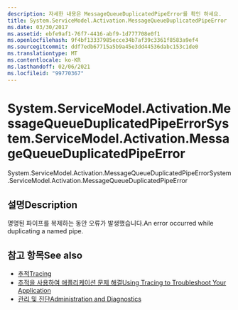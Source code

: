 ```yaml
---
description: 자세한 내용은 MessageQueueDuplicatedPipeError를 확인 하세요.
title: System.ServiceModel.Activation.MessageQueueDuplicatedPipeError
ms.date: 03/30/2017
ms.assetid: ebfe9af1-76f7-4416-abf9-1d777708e0f1
ms.openlocfilehash: 9f4bf13337985ecce34b7af39c3361f8583a9ef4
ms.sourcegitcommit: ddf7edb67715a5b9a45e3dd44536dabc153c1de0
ms.translationtype: MT
ms.contentlocale: ko-KR
ms.lasthandoff: 02/06/2021
ms.locfileid: "99770367"
---
```

# <a name="systemservicemodelactivationmessagequeueduplicatedpipeerror"></a><span data-ttu-id="31db8-103">System.ServiceModel.Activation.MessageQueueDuplicatedPipeError</span><span class="sxs-lookup"><span data-stu-id="31db8-103">System.ServiceModel.Activation.MessageQueueDuplicatedPipeError</span></span>

<span data-ttu-id="31db8-104">System.ServiceModel.Activation.MessageQueueDuplicatedPipeError</span><span class="sxs-lookup"><span data-stu-id="31db8-104">System.ServiceModel.Activation.MessageQueueDuplicatedPipeError</span></span>  
  
## <a name="description"></a><span data-ttu-id="31db8-105">설명</span><span class="sxs-lookup"><span data-stu-id="31db8-105">Description</span></span>  

 <span data-ttu-id="31db8-106">명명된 파이프를 복제하는 동안 오류가 발생했습니다.</span><span class="sxs-lookup"><span data-stu-id="31db8-106">An error occurred while duplicating a named pipe.</span></span>  
  
## <a name="see-also"></a><span data-ttu-id="31db8-107">참고 항목</span><span class="sxs-lookup"><span data-stu-id="31db8-107">See also</span></span>

- [<span data-ttu-id="31db8-108">추적</span><span class="sxs-lookup"><span data-stu-id="31db8-108">Tracing</span></span>](index.md)
- [<span data-ttu-id="31db8-109">추적을 사용하여 애플리케이션 문제 해결</span><span class="sxs-lookup"><span data-stu-id="31db8-109">Using Tracing to Troubleshoot Your Application</span></span>](using-tracing-to-troubleshoot-your-application.md)
- [<span data-ttu-id="31db8-110">관리 및 진단</span><span class="sxs-lookup"><span data-stu-id="31db8-110">Administration and Diagnostics</span></span>](../index.md)
